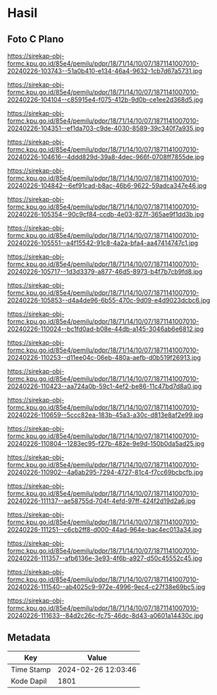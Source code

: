 # Hasil

## Foto C Plano

https://sirekap-obj-formc.kpu.go.id/85e4/pemilu/pdpr/18/71/14/10/07/1871141007010-20240226-103743--51a0b410-e134-46a4-9632-1cb7d67a5731.jpg

https://sirekap-obj-formc.kpu.go.id/85e4/pemilu/pdpr/18/71/14/10/07/1871141007010-20240226-104104--c85915e4-f075-412b-9d0b-ce1ee2d368d5.jpg

https://sirekap-obj-formc.kpu.go.id/85e4/pemilu/pdpr/18/71/14/10/07/1871141007010-20240226-104351--ef1da703-c9de-4030-8589-39c340f7a935.jpg

https://sirekap-obj-formc.kpu.go.id/85e4/pemilu/pdpr/18/71/14/10/07/1871141007010-20240226-104616--4ddd829d-39a8-4dec-966f-0708ff7855de.jpg

https://sirekap-obj-formc.kpu.go.id/85e4/pemilu/pdpr/18/71/14/10/07/1871141007010-20240226-104842--6ef91cad-b8ac-46b6-9622-59adca347e46.jpg

https://sirekap-obj-formc.kpu.go.id/85e4/pemilu/pdpr/18/71/14/10/07/1871141007010-20240226-105354--90c9cf84-ccdb-4e03-827f-365ae9f1dd3b.jpg

https://sirekap-obj-formc.kpu.go.id/85e4/pemilu/pdpr/18/71/14/10/07/1871141007010-20240226-105551--a4f15542-91c8-4a2a-bfa4-aa47414747c1.jpg

https://sirekap-obj-formc.kpu.go.id/85e4/pemilu/pdpr/18/71/14/10/07/1871141007010-20240226-105717--1d3d3379-a877-46d5-8973-b4f7b7cb9fd8.jpg

https://sirekap-obj-formc.kpu.go.id/85e4/pemilu/pdpr/18/71/14/10/07/1871141007010-20240226-105853--d4a4de96-6b55-470c-9d09-e4d9023dcbc6.jpg

https://sirekap-obj-formc.kpu.go.id/85e4/pemilu/pdpr/18/71/14/10/07/1871141007010-20240226-110024--bc1fd0ad-b08e-44db-a145-3046ab6e6812.jpg

https://sirekap-obj-formc.kpu.go.id/85e4/pemilu/pdpr/18/71/14/10/07/1871141007010-20240226-110253--d11ee04c-06eb-480a-aefb-d0b519f26913.jpg

https://sirekap-obj-formc.kpu.go.id/85e4/pemilu/pdpr/18/71/14/10/07/1871141007010-20240226-110423--aa724a0b-59c1-4ef2-be86-11c47bd7d8a0.jpg

https://sirekap-obj-formc.kpu.go.id/85e4/pemilu/pdpr/18/71/14/10/07/1871141007010-20240226-110659--5ccc82ea-183b-45a3-a30c-d813e8af2e99.jpg

https://sirekap-obj-formc.kpu.go.id/85e4/pemilu/pdpr/18/71/14/10/07/1871141007010-20240226-110804--1283ec95-f27b-482e-9e9d-150b0da5ad25.jpg

https://sirekap-obj-formc.kpu.go.id/85e4/pemilu/pdpr/18/71/14/10/07/1871141007010-20240226-110902--4a6ab295-7294-4727-81c4-f7cc69bcbcfb.jpg

https://sirekap-obj-formc.kpu.go.id/85e4/pemilu/pdpr/18/71/14/10/07/1871141007010-20240226-111137--ae58755d-704f-4efd-97ff-424f2d19d2a6.jpg

https://sirekap-obj-formc.kpu.go.id/85e4/pemilu/pdpr/18/71/14/10/07/1871141007010-20240226-111251--c6cb2ff8-d000-44ad-964e-bac4ec013a34.jpg

https://sirekap-obj-formc.kpu.go.id/85e4/pemilu/pdpr/18/71/14/10/07/1871141007010-20240226-111357--afb6136e-3e93-4f6b-a927-d50c45552c45.jpg

https://sirekap-obj-formc.kpu.go.id/85e4/pemilu/pdpr/18/71/14/10/07/1871141007010-20240226-111540--ab4025c9-972e-4996-9ec4-c27f38e69bc5.jpg

https://sirekap-obj-formc.kpu.go.id/85e4/pemilu/pdpr/18/71/14/10/07/1871141007010-20240226-111633--84d2c26c-fc75-46dc-8d43-a0601a14430c.jpg


## Metadata

| Key        | Value               |
| ---------- | ------------------- |
| Time Stamp | 2024-02-26 12:03:46 |
| Kode Dapil | 1801                |



